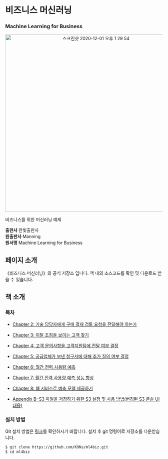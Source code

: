 # 비즈니스 머신러닝
### **Machine Learning for Business**

<p align="center">
<img width="565" alt="스크린샷 2020-12-01 오후 1 29 54" src="https://user-images.githubusercontent.com/8121792/100697530-983d3500-33d9-11eb-92c4-b1a6aeedfd02.png">
</p>

비즈니스를 위한 머신러닝 예제

**출판사** 한빛출판사  
**원출판사** Manning  
**원서명** Machine Learning for Business  


## 페이지 소개
《비즈니스 머신러닝》의 공식 저장소 입니다. 책 내의 소스코드를 확인 및 다운로드 받을 수 있습니다.

## 책 소개

### 목차
* [Chapter 2: 기술 담당자에게 구매 결재 검토 요청을 전달해야 하는가](/ch02)
* [Chapter 3: 이탈 조짐을 보이는 고객 찾기](/ch03)
* [Chapter 4: 고객 문의사항을 고객지원팀에 전달 여부 결정](/ch04)
* [Chapter 5: 공급업체가 보낸 청구서에 대해 추가 질의 여부 결정](/ch05)
* [Chapter 6: 월간 전력 사용량 예측](/ch06)
* [Chapter 7: 월간 전력 사용량 예측 성능 향상](/ch07)
* [Chapter 8: 웹 서비스로 예측 모델 제공하기](/ch08)

* [Appendix B: S3 파일을 저장하기 위한 S3 설정 및 사용 방법(변경된 S3 콘솔 UI 대응)](/appendix/b_s3.md)


### 설치 방법
Git 설치 방법은 [링크](https://git-scm.com/book/ko/v2/%EC%8B%9C%EC%9E%91%ED%95%98%EA%B8%B0-Git-%EC%84%A4%EC%B9%98)를 확인하시기 바랍니다.
설치 후 git 명령어로 저장소를 다운받습니다.

```sh
$ git clone https://github.com/K9Ns/ml4biz.git
$ cd ml4biz
```
